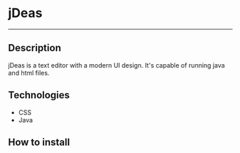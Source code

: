 # jDeas
---
## Description

jDeas is a text editor with a modern UI design. It's capable of running java and html files.

## Technologies

- CSS
- Java

## How to install

